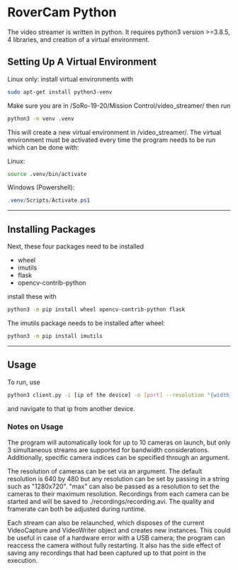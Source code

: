 # RoverCam Python

The video streamer is written in python. It requires python3 version >=3.8.5, 4 libraries, and creation of a virtual environment.

## Setting Up A Virtual Environment

Linux only: install virtual environments with

```bash
sudo apt-get install python3-venv
```

Make sure you are in /SoRo-19-20/Mission Control/video_streamer/ then run

```bash
python3 -m venv .venv
```

This will create a new virtual environment in /video_streamer/. The virtual environment must be activated every time the program needs to be run which can be done with:

Linux:

```bash
source .venv/bin/activate
```

Windows (Powershell):

```powershell
.venv/Scripts/Activate.ps1
```

---

## Installing Packages

Next, these four packages need to be installed

- wheel
- imutils
- flask
- opencv-contrib-python

install these with

```bash
python3 -m pip install wheel opencv-contrib-python flask
```

The imutils package needs to be installed after wheel:

```bash
python3 -m pip install imutils
```

---

## Usage

To run, use

```bash
python3 client.py -i [ip of the device] -o [port] --resolution "{width}x{height}" --source 1,2,3
```

and navigate to that ip from another device.

### Notes on Usage

The program will automatically look for up to 10 cameras on launch, but only 3 simultaneous streams are supported for bandwidth considerations. Additionally, specific camera indices can be specified through an argument. 

The resolution of cameras can be set via an argument. The default resolution is 640 by 480 but any resolution can be set by passing in a string such as "1280x720". "max" can also be passed as a resolution to set the cameras to their maximum resolution. Recordings from each camera can be started and will be saved to ./recordings/recording.avi. The quality and framerate can both be adjusted during runtime.

Each stream can also be relaunched, which disposes of the current VideoCapture and VideoWriter object and creates new instances. This could be useful in case of a hardware error with a USB camera; the program can reaccess the camera without fully restarting. It also has the side effect of saving any recordings that had been captured up to that point in the execution.
